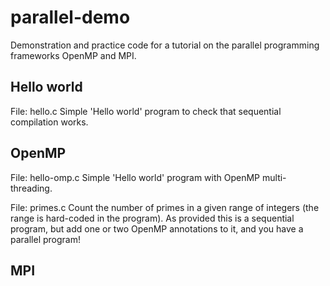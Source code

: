 # parallel-demo
Demonstration and practice code for a tutorial on the parallel
programming frameworks OpenMP and MPI.

## Hello world

File: hello.c
Simple 'Hello world' program to check that sequential compilation works.

## OpenMP

File: hello-omp.c
Simple 'Hello world' program with OpenMP multi-threading.

File: primes.c
Count the number of primes in a given range of integers (the range is hard-coded in the program).
As provided this is a sequential program, but add one or two OpenMP annotations to it, and you have
a parallel program!

## MPI

